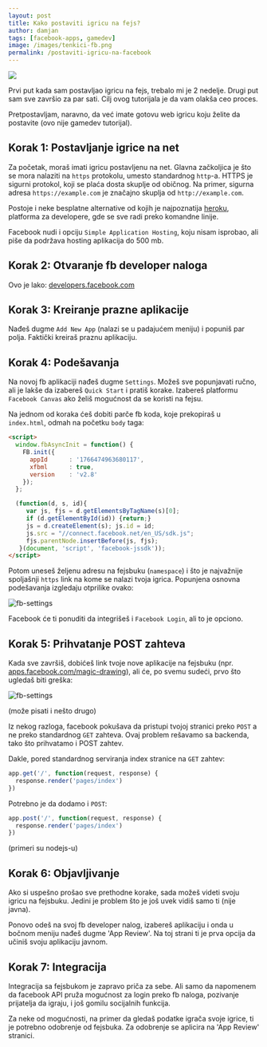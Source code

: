 ```yaml
---
layout: post
title: Kako postaviti igricu na fejs?
author: damjan
tags: [facebook-apps, gamedev]
image: /images/tenkici-fb.png
permalink: /postaviti-igricu-na-facebook
---
```

[![]({{page.image}})](https://apps.facebook.com/igrica-tenkici/)

Prvi put kada sam postavljao igricu na fejs, trebalo mi je 2 nedelje. Drugi put sam sve završio za par sati. Cilj ovog tutorijala je da vam olakša ceo proces.

Pretpostavljam, naravno, da već imate gotovu web igricu koju želite da postavite (ovo nije gamedev tutorijal).

## Korak 1: Postavljanje igrice na net

Za početak, moraš imati igricu postavljenu na net. Glavna začkoljica je što se mora nalaziti na `https` protokolu, umesto standardnog `http`-a. HTTPS je sigurni protokol, koji se plaća dosta skuplje od običnog. Na primer, sigurna adresa `https://example.com` je značajno skuplja od `http://example.com`.

Postoje i neke besplatne alternative od kojih je najpoznatija [heroku](https://www.heroku.com), platforma za developere, gde se sve radi preko komandne linije.

Facebook nudi i opciju `Simple Application Hosting`, koju nisam isprobao, ali piše da podržava hosting aplikacija do 500 mb.

## Korak 2: Otvaranje fb developer naloga

Ovo je lako: [developers.facebook.com](https://developers.facebook.com/)

## Korak 3: Kreiranje prazne aplikacije

Nađeš dugme `Add New App` (nalazi se u padajućem meniju) i popuniš par polja. Faktički kreiraš praznu aplikaciju.

## Korak 4: Podešavanja

Na novoj fb aplikaciji nađeš dugme `Settings`. Možeš sve popunjavati ručno, ali je lakše da izabereš `Quick Start` i pratiš korake. Izabereš platformu `Facebook Canvas` ako želiš mogućnost da se koristi na fejsu.

Na jednom od koraka ćeš dobiti parče fb koda, koje prekopiraš u `index.html`, odmah na početku `body` taga:

```html
<script>
  window.fbAsyncInit = function() {
    FB.init({
      appId      : '1766474963680117',
      xfbml      : true,
      version    : 'v2.8'
    });
  };

  (function(d, s, id){
     var js, fjs = d.getElementsByTagName(s)[0];
     if (d.getElementById(id)) {return;}
     js = d.createElement(s); js.id = id;
     js.src = "//connect.facebook.net/en_US/sdk.js";
     fjs.parentNode.insertBefore(js, fjs);
   }(document, 'script', 'facebook-jssdk'));
</script>
```

Potom uneseš željenu adresu na fejsbuku (`namespace`) i što je najvažnije spoljašnji `https` link na kome se nalazi tvoja igrica. Popunjena osnovna podešavanja izgledaju otprilike ovako:

![fb-settings]({{site.baseurl}}/images/koncepti/fb/fb-settings.png)

Facebook će ti ponuditi da integrišeš i `Facebook Login`, ali to je opciono.

## Korak 5: Prihvatanje POST zahteva

Kada sve završiš, dobićeš link tvoje nove aplikacije na fejsbuku (npr. [apps.facebook.com/magic-drawing](https://apps.facebook.com/magic-drawing/)), ali će, po svemu sudeći, prvo što ugledaš biti greška:

![fb-settings]({{site.baseurl}}/images/koncepti/fb/fb-error.png)

(može pisati i nešto drugo)

Iz nekog razloga, facebook pokušava da pristupi tvojoj stranici preko `POST` a ne preko standardnog `GET` zahteva. Ovaj problem rešavamo sa backenda, tako što prihvatamo i POST zahtev.

Dakle, pored standardnog serviranja index stranice na `GET` zahtev:

```js
app.get('/', function(request, response) {
  response.render('pages/index')
})
```

Potrebno je da dodamo i `POST`:

```js
app.post('/', function(request, response) {
  response.render('pages/index')
})
```

(primeri su nodejs-u)

## Korak 6: Objavljivanje

Ako si uspešno prošao sve prethodne korake, sada možeš videti svoju igricu na fejsbuku. Jedini je problem što je još uvek vidiš samo ti (nije javna).

Ponovo odeš na svoj fb developer nalog, izabereš aplikaciju i onda u bočnom meniju nađeš dugme 'App Review'. Na toj strani ti je prva opcija da učiniš svoju aplikaciju javnom.

## Korak 7: Integracija

Integracija sa fejsbukom je zapravo priča za sebe. Ali samo da napomenem da facebook API pruža mogućnost za login preko fb naloga, pozivanje prijatelja da igraju, i još gomilu socijalnih funkcija.

Za neke od mogućnosti, na primer da gledaš podatke igrača svoje igrice, ti je potrebno odobrenje od fejsbuka. Za odobrenje se aplicira na 'App Review' stranici.
